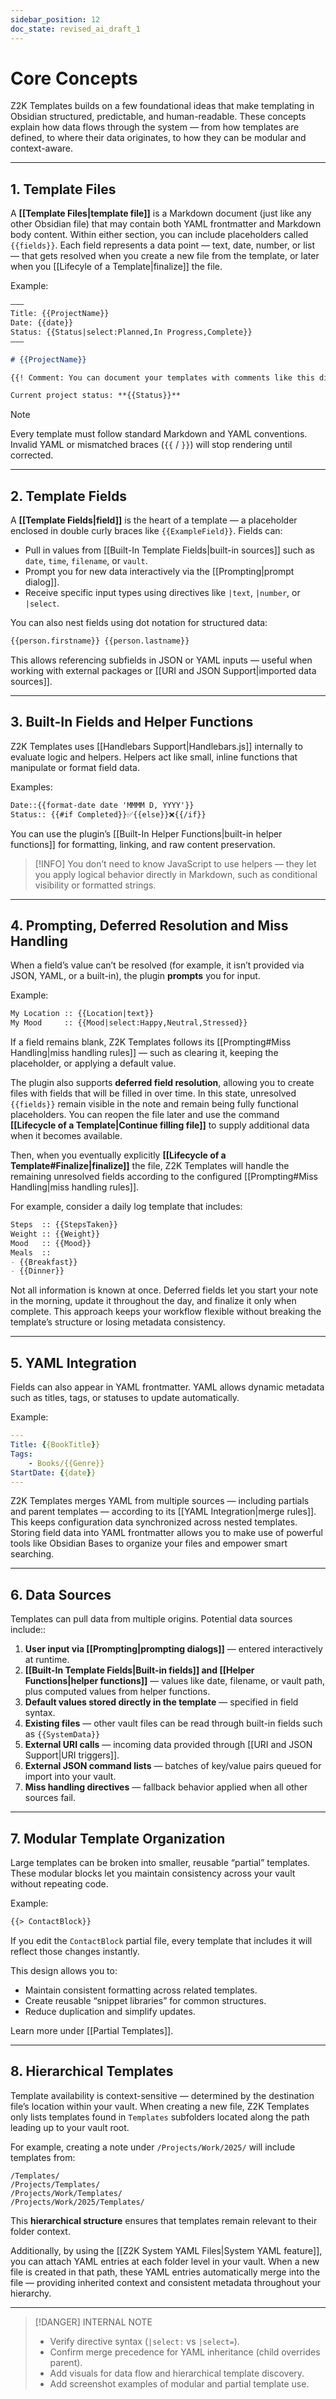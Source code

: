```yaml
---
sidebar_position: 12 
doc_state: revised_ai_draft_1
---
```


# Core Concepts

Z2K Templates builds on a few foundational ideas that make templating in Obsidian structured, predictable, and human-readable. These concepts explain how data flows through the system — from how templates are defined, to where their data originates, to how they can be modular and context-aware.

---

## 1. Template Files

A **[[Template Files|template file]]** is a Markdown document (just like any other Obsidian file) that may contain both YAML frontmatter and Markdown body content. Within either section, you can include placeholders called `{{fields}}`. Each field represents a data point — text, date, number, or list — that gets resolved when you create a new file from the template, or later when you [[Lifecyle of a Template|finalize]] the file. 

Example:

```md title="Template - Project.md"
–––
Title: {{ProjectName}}
Date: {{date}}
Status: {{Status|select:Planned,In Progress,Complete}}
–––
```
```md
# {{ProjectName}}

{{! Comment: You can document your templates with comments like this directly inside them without affecting the final output. }}

Current project status: **{{Status}}**
```

> [!NOTE] 
> Every template must follow standard Markdown and YAML conventions. Invalid YAML or mismatched braces (`{{` / `}}`) will stop rendering until corrected.

---

## 2. Template Fields

A **[[Template Fields|field]]** is the heart of a template — a placeholder enclosed in double curly braces like `{{ExampleField}}`. Fields can:

- Pull in values from [[Built-In Template Fields|built-in sources]] such as `date`, `time`, `filename`, or `vault`.
- Prompt you for new data interactively via the [[Prompting|prompt dialog]].
- Receive specific input types using directives like `|text`, `|number`, or `|select`.

You can also nest fields using dot notation for structured data:

```md title="Partial Template - Person.md"
{{person.firstname}} {{person.lastname}}
```

This allows referencing subfields in JSON or YAML inputs — useful when working with external packages or [[URI and JSON Support|imported data sources]].

---

## 3. Built-In Fields and Helper Functions

Z2K Templates uses [[Handlebars Support|Handlebars.js]] internally to evaluate logic and helpers. Helpers act like small, inline functions that manipulate or format field data.

Examples:

```md title="Partial Template - Status Update.md"
Date::{{format-date date 'MMMM D, YYYY'}}
Status:: {{#if Completed}}✅{{else}}❌{{/if}}
```

You can use the plugin’s [[Built-In Helper Functions|built-in helper functions]] for formatting, linking, and raw content preservation.

> [!INFO] You don’t need to know JavaScript to use helpers — they let you apply logical behavior directly in Markdown, such as conditional visibility or formatted strings.

---

## 4. Prompting, Deferred Resolution and Miss Handling

When a field’s value can’t be resolved (for example, it isn’t provided via JSON, YAML, or a built-in), the plugin **prompts** you for input.

Example:

```md title="Template - Prompting.md"
My Location :: {{Location|text}}
My Mood     :: {{Mood|select:Happy,Neutral,Stressed}}
```

If a field remains blank, Z2K Templates follows its [[Prompting#Miss Handling|miss handling rules]] — such as clearing it, keeping the placeholder, or applying a default value.

The plugin also supports **deferred field resolution**, allowing you to create files with fields that will be filled in over time. In this state, unresolved `{{fields}}` remain visible in the note and remain being fully functional placeholders.  You can reopen the file later and use the command **[[Lifecycle of a Template|Continue filling file]]** to supply additional data when it becomes available.  

Then, when you eventually explicitly **[[Lifecycle of a Template#Finalize|finalize]]** the file, Z2K Templates will handle the remaining unresolved fields according to the configured [[Prompting#Miss Handling|miss handling rules]].

For example, consider a daily log template that includes:
```md title="Template - Daily Log.md"
Steps  :: {{StepsTaken}} 
Weight :: {{Weight}} 
Mood   :: {{Mood}}
Meals  ::
- {{Breakfast}} 
- {{Dinner}} 
```

Not all information is known at once. Deferred fields let you start your note in the morning, update it throughout the day, and finalize it only when complete. This approach keeps your workflow flexible without breaking the template’s structure or losing metadata consistency.

---

## 5. YAML Integration

Fields can also appear in YAML frontmatter. YAML allows dynamic metadata such as titles, tags, or statuses to update automatically.

Example:

```yaml title:"Template - Book Review.md"
---
Title: {{BookTitle}}
Tags: 
    - Books/{{Genre}}
StartDate: {{date}}
---
```

Z2K Templates merges YAML from multiple sources — including partials and parent templates — according to its [[YAML Integration|merge rules]]. This keeps configuration data synchronized across nested templates. Storing field data into YAML frontmatter allows you to make use of powerful tools like Obsidian Bases to organize your files and empower smart searching. 

---

## 6. Data Sources

Templates can pull data from multiple origins. Potential data sources include::

1. **User input via [[Prompting|prompting dialogs]]** — entered interactively at runtime.
2. **[[Built-In Template Fields|Built-in fields]] and [[Helper Functions|helper functions]]** — values like date, filename, or vault path, plus computed values from helper functions.
3. **Default values stored directly in the template** — specified in field syntax.
4. **Existing files** — other vault files can be read through built-in fields such as `{{SystemData}}`
5. **External URI calls** — incoming data provided through [[URI and JSON Support|URI triggers]].
6. **External JSON command lists** — batches of key/value pairs queued for import into your vault.
7. **Miss handling directives** — fallback behavior applied when all other sources fail.

---

## 7. Modular Template Organization

Large templates can be broken into smaller, reusable “partial” templates. These modular blocks let you maintain consistency across your vault without repeating code.

Example:

```md "Partials - Example.md"
{{> ContactBlock}}
```

If you edit the `ContactBlock` partial file, every template that includes it will reflect those changes instantly.

This design allows you to:

- Maintain consistent formatting across related templates.
- Create reusable “snippet libraries” for common structures.
- Reduce duplication and simplify updates.

Learn more under [[Partial Templates]].

---

## 8. Hierarchical Templates

Template availability is context-sensitive — determined by the destination file’s location within your vault. When creating a new file, Z2K Templates only lists templates found in `Templates` subfolders located along the path leading up to your vault root.

For example, creating a note under `/Projects/Work/2025/` will include templates from:

```text
/Templates/
/Projects/Templates/
/Projects/Work/Templates/
/Projects/Work/2025/Templates/
```

This **hierarchical structure** ensures that templates remain relevant to their folder context.

Additionally, by using the [[Z2K System YAML Files|System YAML feature]], you can attach YAML entries at each folder level in your vault. When a new file is created in that path, these YAML entries automatically merge into the file — providing inherited context and consistent metadata throughout your hierarchy.

---

> [!DANGER] INTERNAL NOTE
>
> - Verify directive syntax (`|select:` vs `|select=`).
> - Confirm merge precedence for YAML inheritance (child overrides parent).
> - Add visuals for data flow and hierarchical template discovery.
> - Add screenshot examples of modular and partial template use.

